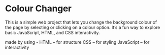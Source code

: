 # Colour Changer

This is a simple web project that lets you change the background colour of the page by selecting or clicking on a colour option.
It’s a fun way to explore basic JavaScript, HTML, and CSS interactivity.

made by using - 
HTML – for structure
CSS – for styling
JavaScript – for interactivity

